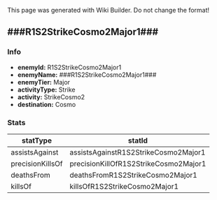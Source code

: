 <span class="wiki-builder">This page was generated with Wiki Builder. Do not change the format!</span>

## ###R1S2StrikeCosmo2Major1###
### Info
* **enemyId:** R1S2StrikeCosmo2Major1
* **enemyName:** ###R1S2StrikeCosmo2Major1###
* **enemyTier:** Major
* **activityType:** Strike
* **activity:** StrikeCosmo2
* **destination:** Cosmo

### Stats
statType | statId
-------- | ------
assistsAgainst | assistsAgainstR1S2StrikeCosmo2Major1
precisionKillsOf | precisionKillOfR1S2StrikeCosmo2Major1
deathsFrom | deathsFromR1S2StrikeCosmo2Major1
killsOf | killsOfR1S2StrikeCosmo2Major1

